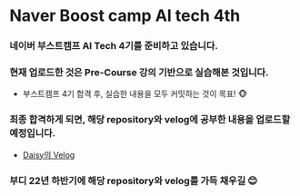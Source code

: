 # Naver Boost camp AI tech 4th

### 네이버 부스트캠프 AI Tech 4기를 준비하고 있습니다.
### 현재 업로드한 것은 Pre-Course 강의 기반으로 실습해본 것입니다.
- 부스트캠프 4기 합격 후, 실습한 내용을 모두 커밋하는 것이 목표! 🐵
### 최종 합격하게 되면, 해당 repository와 velog에 공부한 내용을 업로드할 예정입니다.
- [Daisy의 Velog](https://velog.io/@leejy1373)

### 부디 22년 하반기에 해당 repository와 velog를 가득 채우길 😊
